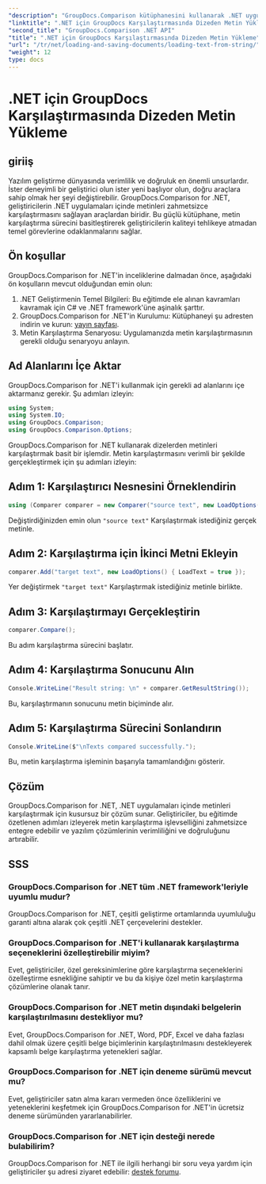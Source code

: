 ```yaml
---
"description": "GroupDocs.Comparison kütüphanesini kullanarak .NET uygulamaları içindeki metinleri zahmetsizce karşılaştırın. Sorunsuz entegrasyonla verimliliği ve doğruluğu artırın."
"linktitle": ".NET için GroupDocs Karşılaştırmasında Dizeden Metin Yükleme"
"second_title": "GroupDocs.Comparison .NET API"
"title": ".NET için GroupDocs Karşılaştırmasında Dizeden Metin Yükleme"
"url": "/tr/net/loading-and-saving-documents/loading-text-from-string/"
"weight": 12
type: docs
---
```

# .NET için GroupDocs Karşılaştırmasında Dizeden Metin Yükleme

## giriiş
Yazılım geliştirme dünyasında verimlilik ve doğruluk en önemli unsurlardır. İster deneyimli bir geliştirici olun ister yeni başlıyor olun, doğru araçlara sahip olmak her şeyi değiştirebilir. GroupDocs.Comparison for .NET, geliştiricilerin .NET uygulamaları içinde metinleri zahmetsizce karşılaştırmasını sağlayan araçlardan biridir. Bu güçlü kütüphane, metin karşılaştırma sürecini basitleştirerek geliştiricilerin kaliteyi tehlikeye atmadan temel görevlerine odaklanmalarını sağlar.
## Ön koşullar
GroupDocs.Comparison for .NET'in inceliklerine dalmadan önce, aşağıdaki ön koşulların mevcut olduğundan emin olun:
1. .NET Geliştirmenin Temel Bilgileri: Bu eğitimde ele alınan kavramları kavramak için C# ve .NET framework'üne aşinalık şarttır.
2. GroupDocs.Comparison for .NET'in Kurulumu: Kütüphaneyi şu adresten indirin ve kurun: [yayın sayfası](https://releases.groupdocs.com/comparison/net/).
3. Metin Karşılaştırma Senaryosu: Uygulamanızda metin karşılaştırmasının gerekli olduğu senaryoyu anlayın.

## Ad Alanlarını İçe Aktar
GroupDocs.Comparison for .NET'i kullanmak için gerekli ad alanlarını içe aktarmanız gerekir. Şu adımları izleyin:

```csharp
using System;
using System.IO;
using GroupDocs.Comparison;
using GroupDocs.Comparison.Options;
```
GroupDocs.Comparison for .NET kullanarak dizelerden metinleri karşılaştırmak basit bir işlemdir. Metin karşılaştırmasını verimli bir şekilde gerçekleştirmek için şu adımları izleyin:
## Adım 1: Karşılaştırıcı Nesnesini Örneklendirin
```csharp
using (Comparer comparer = new Comparer("source text", new LoadOptions() { LoadText = true }))
```
Değiştirdiğinizden emin olun `"source text"` Karşılaştırmak istediğiniz gerçek metinle.
## Adım 2: Karşılaştırma için İkinci Metni Ekleyin
```csharp
comparer.Add("target text", new LoadOptions() { LoadText = true });
```
Yer değiştirmek `"target text"` Karşılaştırmak istediğiniz metinle birlikte.
## Adım 3: Karşılaştırmayı Gerçekleştirin
```csharp
comparer.Compare();
```
Bu adım karşılaştırma sürecini başlatır.
## Adım 4: Karşılaştırma Sonucunu Alın
```csharp
Console.WriteLine("Result string: \n" + comparer.GetResultString());
```
Bu, karşılaştırmanın sonucunu metin biçiminde alır.
## Adım 5: Karşılaştırma Sürecini Sonlandırın
```csharp
Console.WriteLine($"\nTexts compared successfully.");
```
Bu, metin karşılaştırma işleminin başarıyla tamamlandığını gösterir.

## Çözüm
GroupDocs.Comparison for .NET, .NET uygulamaları içinde metinleri karşılaştırmak için kusursuz bir çözüm sunar. Geliştiriciler, bu eğitimde özetlenen adımları izleyerek metin karşılaştırma işlevselliğini zahmetsizce entegre edebilir ve yazılım çözümlerinin verimliliğini ve doğruluğunu artırabilir.
## SSS
### GroupDocs.Comparison for .NET tüm .NET framework'leriyle uyumlu mudur?
GroupDocs.Comparison for .NET, çeşitli geliştirme ortamlarında uyumluluğu garanti altına alarak çok çeşitli .NET çerçevelerini destekler.
### GroupDocs.Comparison for .NET'i kullanarak karşılaştırma seçeneklerini özelleştirebilir miyim?
Evet, geliştiriciler, özel gereksinimlerine göre karşılaştırma seçeneklerini özelleştirme esnekliğine sahiptir ve bu da kişiye özel metin karşılaştırma çözümlerine olanak tanır.
### GroupDocs.Comparison for .NET metin dışındaki belgelerin karşılaştırılmasını destekliyor mu?
Evet, GroupDocs.Comparison for .NET, Word, PDF, Excel ve daha fazlası dahil olmak üzere çeşitli belge biçimlerinin karşılaştırılmasını destekleyerek kapsamlı belge karşılaştırma yetenekleri sağlar.
### GroupDocs.Comparison for .NET için deneme sürümü mevcut mu?
Evet, geliştiriciler satın alma kararı vermeden önce özelliklerini ve yeteneklerini keşfetmek için GroupDocs.Comparison for .NET'in ücretsiz deneme sürümünden yararlanabilirler.
### GroupDocs.Comparison for .NET için desteği nerede bulabilirim?
GroupDocs.Comparison for .NET ile ilgili herhangi bir soru veya yardım için geliştiriciler şu adresi ziyaret edebilir: [destek forumu](https://forum.groupdocs.com/c/comparison/12).